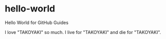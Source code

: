 # hello-world
Hello World for GitHub Guides

I love "TAKOYAKI" so much.
I live for "TAKOYAKI" and die for "TAKOYAKI".
